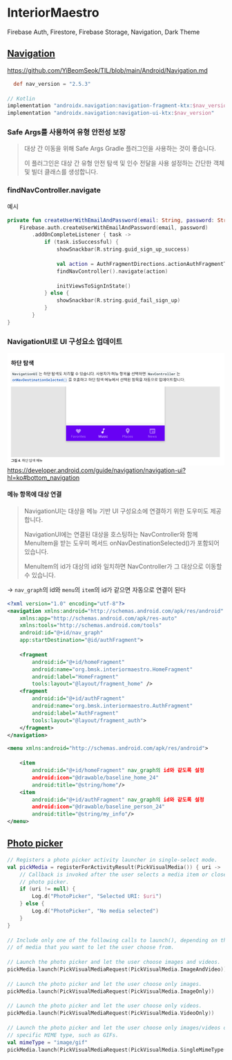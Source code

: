 # InteriorMaestro

Firebase Auth, Firestore, Firebase Storage, Navigation, Dark Theme

## [Navigation](https://developer.android.com/guide/navigation/navigation-getting-started)

https://github.com/YiBeomSeok/TIL/blob/main/Android/Navigation.md

```groovy
  def nav_version = "2.5.3"

// Kotlin
implementation "androidx.navigation:navigation-fragment-ktx:$nav_version"
implementation "androidx.navigation:navigation-ui-ktx:$nav_version"
```

### Safe Args를 사용하여 유형 안전성 보장

> 대상 간 이동을 위해 Safe Args Gradle 플러그인을 사용하는 것이 좋습니다.
>
> 이 플러그인은 대상 간 유형 안전 탐색 및 인수 전달을 사용 설정하는 간단한 객체 및 빌더 클래스를 생성합니다.

### findNavController.navigate

예시

```kotlin
private fun createUserWithEmailAndPassword(email: String, password: String) {
    Firebase.auth.createUserWithEmailAndPassword(email, password)
        .addOnCompleteListener { task ->
            if (task.isSuccessful) {
                showSnackbar(R.string.guid_sign_up_success)

                val action = AuthFragmentDirections.actionAuthFragmentToHomeFragment()
                findNavController().navigate(action)

                initViewsToSignInState()
            } else {
                showSnackbar(R.string.guid_fail_sign_up)
            }
        }
}
```

### NavigationUI로 UI 구성요소 업데이트

![](.README_images/bnv.png)
https://developer.android.com/guide/navigation/navigation-ui?hl=ko#bottom_navigation

#### 메뉴 항목에 대상 연결

>
> NavigationUI는 대상을 메뉴 기반 UI 구성요소에 연결하기 위한 도우미도 제공합니다.
>
> NavigationUI에는 연결된 대상을 호스팅하는 NavController와 함께 MenuItem을 받는 도우미 메서드 onNavDestinationSelected()가
> 포함되어 있습니다.
>
> MenuItem의 id가 대상의 id와 일치하면 NavController가 그 대상으로 이동할 수 있습니다.

-> `nav_graph`의 id와 `menu`의 `item`의 id가 같으면 자동으로 연결이 된다

```xml
<?xml version="1.0" encoding="utf-8"?>
<navigation xmlns:android="http://schemas.android.com/apk/res/android"
    xmlns:app="http://schemas.android.com/apk/res-auto"
    xmlns:tools="http://schemas.android.com/tools"
    android:id="@+id/nav_graph"
    app:startDestination="@id/authFragment">

    <fragment
        android:id="@+id/homeFragment"
        android:name="org.bmsk.interiormaestro.HomeFragment"
        android:label="HomeFragment"
        tools:layout="@layout/fragment_home" />
    <fragment
        android:id="@+id/authFragment"
        android:name="org.bmsk.interiormaestro.AuthFragment"
        android:label="AuthFragment"
        tools:layout="@layout/fragment_auth">
    </fragment>
</navigation>
```

```xml
<menu xmlns:android="http://schemas.android.com/apk/res/android">

    <item
        android:id="@+id/homeFragment" nav_graph의 id와 같도록 설정
        android:icon="@drawable/baseline_home_24"
        android:title="@string/home"/>
    <item
        android:id="@+id/authFragment" nav_graph의 id와 같도록 설정
        android:icon="@drawable/baseline_person_24"
        android:title="@string/my_info"/>
</menu>
```

## [Photo picker](https://developer.android.com/training/data-storage/shared/photopicker)

```kotlin
// Registers a photo picker activity launcher in single-select mode.
val pickMedia = registerForActivityResult(PickVisualMedia()) { uri ->
    // Callback is invoked after the user selects a media item or closes the
    // photo picker.
    if (uri != null) {
        Log.d("PhotoPicker", "Selected URI: $uri")
    } else {
        Log.d("PhotoPicker", "No media selected")
    }
}

// Include only one of the following calls to launch(), depending on the types
// of media that you want to let the user choose from.

// Launch the photo picker and let the user choose images and videos.
pickMedia.launch(PickVisualMediaRequest(PickVisualMedia.ImageAndVideo))

// Launch the photo picker and let the user choose only images.
pickMedia.launch(PickVisualMediaRequest(PickVisualMedia.ImageOnly))

// Launch the photo picker and let the user choose only videos.
pickMedia.launch(PickVisualMediaRequest(PickVisualMedia.VideoOnly))

// Launch the photo picker and let the user choose only images/videos of a
// specific MIME type, such as GIFs.
val mimeType = "image/gif"
pickMedia.launch(PickVisualMediaRequest(PickVisualMedia.SingleMimeType(mimeType)))
```
